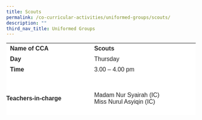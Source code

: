 ```yaml
---
title: Scouts
permalink: /co-curricular-activities/uniformed-groups/scouts/
description: ""
third_nav_title: Uniformed Groups
---
```

<table border="0" style="box-sizing: inherit; border-collapse: collapse; border-spacing: 0px; max-width: 100%; color: rgb(34, 34, 34); font-family: &quot;Source Sans Pro&quot;, sans-serif; font-size: 16px; font-style: normal; font-variant-ligatures: normal; font-variant-caps: normal; font-weight: 400; letter-spacing: normal; orphans: 2; text-align: start; text-transform: none; white-space: normal; widows: 2; word-spacing: 0px; -webkit-text-stroke-width: 0px; background-color: rgb(255, 255, 255); text-decoration-thickness: initial; text-decoration-style: initial; text-decoration-color: initial; height: 193px; width: 792.225px;"><tbody style="box-sizing: inherit;"><tr style="box-sizing: inherit; background: rgb(255, 255, 255); height: 24px;"><td style="box-sizing: inherit; padding: 5px 10px; width: 349.062px; height: 24px;"><strong style="box-sizing: inherit; font-weight: 700;">Name of CCA</strong></td><td style="box-sizing: inherit; padding: 0px; width: 442.163px; height: 24px;"><strong style="box-sizing: inherit; font-weight: 700;">Scouts</strong></td></tr><tr style="box-sizing: inherit; background: rgb(255, 255, 255);"><td style="box-sizing: inherit; padding: 5px 10px; width: 349.062px;"><strong style="box-sizing: inherit; font-weight: 700;">Day</strong></td><td style="box-sizing: inherit; padding: 0px; width: 442.163px;">Thursday</td></tr><tr style="box-sizing: inherit; background: rgb(255, 255, 255); height: 24px;"><td style="box-sizing: inherit; padding: 5px 10px; width: 349.062px; height: 24px;"><strong style="box-sizing: inherit; font-weight: 700;">Time</strong></td><td style="box-sizing: inherit; padding: 0px; width: 442.163px; height: 24px;">3.00 – 4.00 pm</td></tr><tr style="box-sizing: inherit; background: rgb(255, 255, 255); height: 126px;"><td style="box-sizing: inherit; padding: 0px; width: 349.062px; height: 126px;"><strong style="box-sizing: inherit; font-weight: 700;">Teachers-in-charge</strong></td><td style="box-sizing: inherit; padding: 0px; width: 442.163px; height: 126px;">Madam Nur Syairah (IC)<br>Miss Nurul Asyiqin (IC)</td></tr><td colspan="2" style="box-sizing: inherit; padding: 0px; width: 791.225px; height: 336px;"><p style="box-sizing: inherit; font-size: 1em;">The objective of the Cub Scouts program is to provide a group environment which is intellectually stimulating, physically vital and directed towards satisfying the child’s basic need to face and overcome challenges.</p><p style="box-sizing: inherit; font-size: 1em;"></p><p style="box-sizing: inherit; font-size: 1em;">Cub Scouts activities are short and wrapped up in the spirit of service to all. Games of every sort are played to ensure a balanced training approach that would teach them to be self-reliant.</p><p style="box-sizing: inherit; font-size: 1em;">The teachers use general Pack games, inter-Six games, sense-training games, relays and some physical endurance training to build stamina and perseverance as a group.</p><p style="box-sizing: inherit; font-size: 1em;">Stories, in particular Kipling’s Jungle Book and other similar stories that involve adventure, romance, humour, history, religious stories etc., are used and help each Cub Scout to more easily understand the meaning of their Promise and Law through analogy, stories and plays. Scouts also sing songs to bring the warmth of certain activities like knot tying, more excitement and engagement.</p><p style="box-sizing: inherit; font-size: 1em;">Play acting such as charades are used as this allows the children to use their imagination freely. Handcrafts are another important activity for a Cub Scout that aims to help children use their fingers and their heads to satisfy their creative instinct and to encourage hobbies in their spare time and at home. Knot tying trains their dexterity and memory skills as they work at remembering the different kinds of knots and their uses.</p><p style="box-sizing: inherit; font-size: 1em;">Foot-drills instil discipline and team work as the pack works together to achieve the desired outcomes.</p><p style="box-sizing: inherit; font-size: 1em;"><span style="box-sizing: inherit; font-family: inherit; font-size: inherit;">In short, self-developmental activities are a well-entrenched component of the overall drive towards encouraging “Fun &amp; Discovery” amongst the Cubs.</span></p>